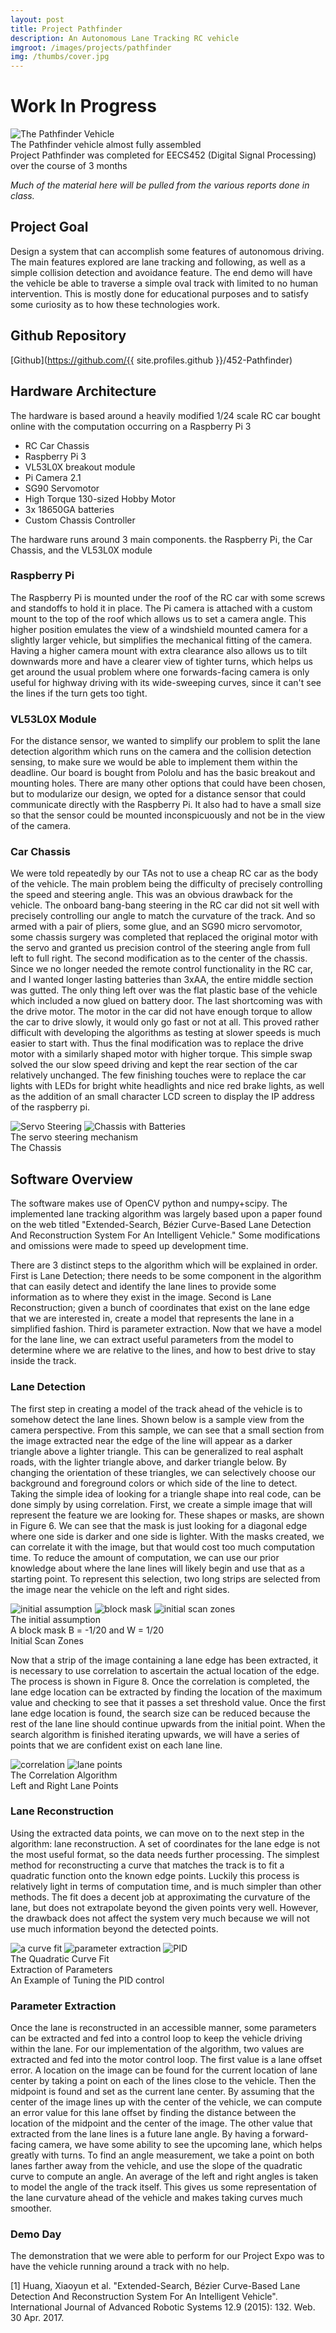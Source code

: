 ```yaml
---
layout: post
title: Project Pathfinder
description: An Autonomous Lane Tracking RC vehicle
imgroot: /images/projects/pathfinder
img: /thumbs/cover.jpg
---
```

# Work In Progress
<div>
	<img class="col three" src="{{ site.asseturl }}{{ page.imgroot }}/thumbs/pathfinder.jpg" alt="The Pathfinder Vehicle" title="The Pathfinder Vehicle"/>
</div>
<div class="col three caption">
	The Pathfinder vehicle almost fully assembled
</div>
Project Pathfinder was completed for EECS452 (Digital Signal Processing) over the course of 3 months

*Much of the material here will be pulled from the various reports done in class.*

## Project Goal
Design a system that can accomplish some features of autonomous driving. The main features explored are lane tracking and following, as well as a simple collision detection and avoidance feature. The end demo will have the vehicle be able to traverse a simple oval track with limited to no human intervention. This is mostly done for educational purposes and to satisfy some curiosity as to how these technologies work. 

## Github Repository 
[Github](https://github.com/{{ site.profiles.github }}/452-Pathfinder)

## Hardware Architecture
The hardware is based around a heavily modified 1/24 scale RC car bought online with the computation occurring on a Raspberry Pi 3
- RC Car Chassis 
- Raspberry Pi 3
- VL53L0X breakout module
- Pi Camera 2.1
- SG90 Servomotor
- High Torque 130-sized Hobby Motor
- 3x 18650GA batteries
- Custom Chassis Controller

The hardware runs around 3 main components. the Raspberry Pi, the Car Chassis, and the VL53L0X module

### Raspberry Pi
The Raspberry Pi is mounted under the roof of the RC car with some screws and standoffs to hold it in place. The Pi camera is attached with a custom mount to the top of the roof which allows us to set a camera angle. This higher position emulates the view of a windshield mounted camera for a slightly larger vehicle, but simplifies the mechanical fitting of the camera. Having a higher camera mount with extra clearance also allows us to tilt downwards more and have a clearer view of tighter turns, which helps us get around the usual problem where one forwards-facing camera is only useful for highway driving with its wide-sweeping curves, since it can't see the lines if the turn gets too tight.

### VL53L0X Module 
For the distance sensor, we wanted to simplify our problem to split the lane detection algorithm which runs on the camera and the collision detection sensing, to make sure we would be able to implement them within the deadline. Our board is bought from Pololu and has the basic breakout and mounting holes. There are many other options that could have been chosen, but to modularize our design, we opted for a distance sensor that could communicate directly with the Raspberry Pi. It also had to have a small size so that the sensor could be mounted inconspicuously and not be in the view of the camera. 

### Car Chassis
We were told repeatedly by our TAs not to use a cheap RC car as the body of the vehicle. The main problem being the difficulty of precisely controlling the speed and steering angle. This was an obvious drawback for the vehicle. The onboard bang-bang steering in the RC car did not sit well with precisely controlling our angle to match the curvature of the track. And so armed with a pair of pliers, some glue, and an SG90 micro servomotor, some chassis surgery was completed that replaced the original motor with the servo and granted us precision control of the steering angle from full left to full right. The second modification as to the center of the chassis. Since we no longer needed the remote control functionality in the RC car, and I wanted longer lasting batteries than 3xAA, the entire middle section was gutted. The only thing left over was the flat plastic base of the vehicle which included a now glued on battery door. The last shortcoming was with the drive motor. The motor in the car did not have enough torque to allow the car to drive slowly, it would only go fast or not at all. This proved rather difficult with developing the algorithms as testing at slower speeds is much easier to start with. Thus the final modification was to replace the drive motor with a similarly shaped motor with higher torque. This simple swap solved the our slow speed driving and kept the rear section of the car relatively unchanged. The few finishing touches were to replace the car lights with LEDs for bright white headlights and nice red brake lights, as well as the addition of an small character LCD screen to display the IP address of the raspberry pi. 
<div class="col three">
	<img class="col two" src="{{ site.asseturl }}{{ page.imgroot }}/thumbs/servosteer.jpg" alt="Servo Steering" title="Servo Steering Mechanism"/>
	<img class="col one" src="{{ site.asseturl }}{{ page.imgroot }}/thumbs/chassis.jpg" alt="Chassis with Batteries" title="Chassis Showing Batteries"/>
</div>
<div class="col two caption">
	The servo steering mechanism
</div>
<div class="col one caption">
	The Chassis
</div>

## Software Overview
The software makes use of OpenCV python and numpy+scipy. The implemented lane tracking algorithm was largely based upon a paper found on the web titled "Extended-Search, Bézier Curve-Based Lane Detection And Reconstruction System For An Intelligent Vehicle." Some modifications and omissions were made to speed up development time. 

There are 3 distinct steps to the algorithm which will be explained in order. First is Lane Detection; there needs to be some component in the algorithm that can easily detect and identify the lane lines to provide some information as to where they exist in the image. Second is Lane Reconstruction; given a bunch of coordinates that exist on the lane edge that we are interested in, create a model that represents the lane in a simplified fashion. Third is parameter extraction. Now that we have a model for the lane line, we can extract useful parameters from the model to determine where we are relative to the lines, and how to best drive to stay inside the track.

### Lane Detection
The first step in creating a model of the track ahead of the vehicle is to somehow detect the lane lines. Shown below is a sample view from the camera perspective. From this sample, we can see that a small section from the image extracted near the edge of the line will appear as a darker triangle above a lighter triangle. This can be generalized to real asphalt roads, with the lighter triangle above, and darker triangle below. By changing the orientation of these triangles, we can selectively choose our background and foreground colors or which side of the line to detect. Taking the simple idea of looking for a triangle shape into real code, can be done simply by using correlation. First, we create a simple image that will represent the feature we are looking for. These shapes or masks, are shown in Figure 6. We can see that the mask is just looking for a diagonal edge where one side is darker and one side is lighter. With the masks created, we can correlate it with the image, but that would cost too much computation time. To reduce the amount of computation, we can use our prior knowledge about where the lane lines will likely begin and use that as a starting point. To represent this selection, two long strips are selected from the image near the vehicle on the left and right sides.

<div class="col three">
	<img class="col one" src="{{ site.asseturl }}{{ page.imgroot }}/thumbs/initialassumption.png" alt="initial assumption" title="The Initial Assumption"/>
	<img class="col one" src="{{ site.asseturl }}{{ page.imgroot }}/thumbs/blockmask.png" alt="block mask" title="A Block Mask "/>
	<img class="col one" src="{{ site.asseturl }}{{ page.imgroot }}/thumbs/initialscan.png" alt="initial scan zones" title="The Initial Scan Zones"/>
</div>
<div class="col one caption">
	The initial assumption
</div>
<div class="col one caption">
	A block mask B = -1/20 and W = 1/20
</div>
<div class="col one caption">
	Initial Scan Zones
</div>

Now that a strip of the image containing a lane edge has been extracted, it is necessary to use correlation to ascertain the actual location of the edge. The process is shown in Figure 8. Once the correlation is completed, the lane edge location can be extracted by finding the location of the maximum value and checking to see that it passes a set threshold value. Once the first lane edge location is found, the search size can be reduced because the rest of the lane line should continue upwards from the initial point. When the search algorithm is finished iterating upwards, we will have a series of points that we are confident exist on each lane line.

<div class="col three">
	<img class="col two" src="{{ site.asseturl }}{{ page.imgroot }}/thumbs/correlation.png" alt="correlation" title="The Correlation Algorithm"/>
	<img class="col one" src="{{ site.asseturl }}{{ page.imgroot }}/thumbs/lanepoints.png" alt="lane points" title="Left and Right Lane Points "/>
</div>
<div class="col two caption">
	The Correlation Algorithm
</div>
<div class="col one caption">
	Left and Right Lane Points
</div>

### Lane Reconstruction
Using the extracted data points, we can move on to the next step in the algorithm: lane reconstruction. A set of coordinates for the lane edge is not the most useful format, so the data needs further processing. The simplest method for reconstructing a curve that matches the track is to fit a quadratic function onto the known edge points. Luckily this process is relatively light in terms of computation time, and is much simpler than other methods. The fit does a decent job at approximating the curvature of the lane, but does not extrapolate beyond the given points very well. However, the drawback does not affect the system very much because we will not use much information beyond the detected points.

<div class="col three">
	<img class="col one" src="{{ site.asseturl }}{{ page.imgroot }}/thumbs/curvefit.png" alt="a curve fit" title="The Quadratic Curve Fit"/>
	<img class="col one" src="{{ site.asseturl }}{{ page.imgroot }}/thumbs/parameters.png" alt="parameter extraction" title=""/>
	<img class="col one" src="{{ site.asseturl }}{{ page.imgroot }}/thumbs/pid.png" alt="PID" title="pid debug display"/>
</div>
<div class="col one caption">
	The Quadratic Curve Fit
</div>
<div class="col one caption">
	Extraction of Parameters
</div>
<div class="col one caption">
	An Example of Tuning the PID control
</div>

### Parameter Extraction
Once the lane is reconstructed in an accessible manner, some parameters can be extracted and fed into a control loop to keep the vehicle driving within the lane. For our implementation of the algorithm, two values are extracted and fed into the motor control loop. The first value is a lane offset error. A location on the image can be found for the current location of lane center by taking a point on each of the lines close to the vehicle. Then the midpoint is found and set as the current lane center. By assuming that the center of the image lines up with the center of the vehicle, we can compute an error value for this lane offset by finding the distance between the location of the midpoint and the center of the image. The other value that extracted from the lane lines is a future lane angle. By having a forward-facing camera, we have some ability to see the upcoming lane, which helps greatly with turns. To find an angle measurement, we take a point on both lanes farther away from the vehicle, and use the slope of the quadratic curve to compute an angle. An average of the left and right angles is taken to model the angle of the track itself. This gives us some representation of the lane curvature ahead of the vehicle and makes taking curves much smoother.

### Demo Day
The demonstration that we were able to perform for our Project Expo was to have the vehicle running around a track with no help. 




[1] Huang, Xiaoyun et al. "Extended-Search, Bézier Curve-Based Lane Detection And Reconstruction System For An Intelligent Vehicle". International Journal of Advanced Robotic Systems 12.9 (2015): 132. Web. 30 Apr. 2017.